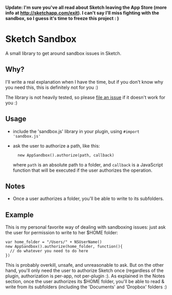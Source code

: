 **Update: I'm sure you've all read about Sketch leaving the App Store (more info at http://sketchapp.com/exit). I can't say I'll miss fighting with the sandbox, so I guess it's time to freeze this project : )**

# Sketch Sandbox

A small library to get around sandbox issues in Sketch.

## Why?

I'll write a real explanation when I have the time, but if you don't know why you need this, this is definitely not for you :)

The library is not heavily tested, so please [file an issue](https://github.com/bomberstudios/sketch-sandbox/issues) if it doesn't work for you :)

## Usage

- include the 'sandbox.js' library in your plugin, using `#import 'sandbox.js'`
- ask the user to authorize a path, like this:

        new AppSandbox().authorize(path, callback)

  where `path` is an absolute path to a folder, and `callback` is a JavaScript function that will be executed if the user authorizes the operation.

## Notes

- Once a user authorizes a folder, you'll be able to write to its subfolders.

## Example

This is my personal favorite way of dealing with sandboxing issues: just ask the user for permission to write to her $HOME folder:

    var home_folder = "/Users/" + NSUserName()
    new AppSandbox().authorize(home_folder, function(){
      // do whatever you need to do here
    })

This is probably overkill, unsafe, and unreasonable to ask. But on the other hand, you'll only need the user to authorize Sketch once (regardless of the plugin, authorization is per-app, not per-plugin :). As explained in the Notes section, once the user authorizes its $HOME folder, you'll be able to read & write from its subfolders (including the 'Documents' and 'Dropbox' folders :)
